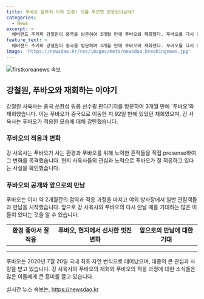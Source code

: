 ```yaml
---
title: 푸바오 할부지 이목 집중! 이름 부르면 반응한다는데?
categories:
  - News
excerpt: >
  에버랜드 주키퍼 강철원이 중국을 방문하여 3개월 만에 푸바오와 재회했다. 푸바오를 다시 만나며 그가 적응한 흔적과 사는 환경에 대해 느낀 감정을 공유했다. 강철원은 푸바오가 야외 방사장에서 관람객을 만나기 시작한 후에도 다시 만날 약속을 꼭 지키겠다고 전했다. 이번 재회는 푸바오가 중국으로 이동한 지 92일 만에 이뤄진 것으로, 푸바오에 대한 대중의 관심이 고조되고 있다.
feature_text: >
  에버랜드 주키퍼 강철원이 중국을 방문하여 3개월 만에 푸바오와 재회했다. 푸바오를 다시 만나며 그가 적응한 흔적과 사는 환경에 대해 느낀 감정을 공유했다. 강철원은 푸바오가 야외 방사장에서 관람객을 만나기 시작한 후에도 다시 만날 약속을 꼭 지키겠다고 전했다. 이번 재회는 푸바오가 중국으로 이동한 지 92일 만에 이뤄진 것으로, 푸바오에 대한 대중의 관심이 고조되고 있다.
image: 'https://newsdao.kr/res/images/meta/newsdao_breakingnews.jpg'
---
```


<p><img src="https://newsdao.kr/res/images/meta/newsdao_breakingnews.jpg" alt="firstkoreanews 속보" /></p>

<h2 data-ke-size="size26">강철원, 푸바오와 재회하는 이야기</h2>

<p data-ke-size="size16">강철원 사육사는 중국 쓰촨성 워룽 선수핑 판다기지를 방문하여 3개월 만에 '푸바오'와 재회했습니다. 이는 푸바오가 중국으로 이동한 지 92일 만에 있었던 재회였으며, 강 사육사는 푸바오가 적응한 모습에 대해 감탄했습니다.</p>

<h3>푸바오의 적응과 변화</h3>

<p data-ke-size="size16">강 사육사는 푸바오가 사는 환경과 푸바오를 위해 노력한 흔적들을 직접 presense하여 그 변화를 목격했습니다. 현지 사육사들의 관심과 노력으로 푸바오가 잘 적응하고 있다는 사실을 확인했습니다.</p>

<h3>푸바오의 공개와 앞으로의 만남</h3>

<p data-ke-size="size16">푸바오는 이미 약 2개월간의 검역과 적응 과정을 마치고 야외 방사장에서 일반 관람객들과 만남을 시작했습니다. 앞으로 강 사육사와 푸바오의 다시 만날 때를 기대하는 많은 이들이 있다는 것을 알 수 있습니다.</p>

<table>
    <tbody>
        <tr>
            <td style="text-align: center; height: 17px;"><b>환경 좋아서 잘 적응</b></td>
            <td style="text-align: center; height: 17px;"><b>푸바오, 현지에서 선사한 멋진 변화</b></td>
            <td style="text-align: center; height: 17px;"><b>앞으로의 만남에 대한 기대</b></td>
        </tr>
    </tbody>
</table>

<hr>

<p data-ke-size="size16">푸바오는 2020년 7월 20일 국내 최초 자연 번식으로 태어났으며, 대중의 큰 관심과 사랑을 받고 있습니다. 강 사육사와 푸바오의 재회와 푸바오의 적응 과정에 대한 소식들은 많은 이들에게 큰 흥미를 끌고 있습니다.</p>
실시간 뉴스 속보는, <a href="https://newsdao.kr" rel="dofollow">https://newsdao.kr</a>


